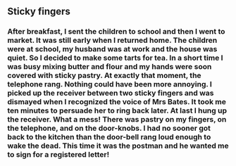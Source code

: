 ## Sticky fingers

### After breakfast, I sent the children to school and then I went to market. It was still early when I returned home. The children were at school, my husband was at work and the house was quiet. So I decided to make some tarts for tea. In a short time I was busy mixing butter and flour and my hands were soon covered with sticky pastry. At exactly that moment, the telephone rang. Nothing could have been more annoying. I picked up the receiver between two sticky fingers and was dismayed when I recognized the voice of Mrs Bates. It took me ten minutes to persuade her to ring back later. At last I hung up the receiver. What a mess! There was pastry on my fingers, on the telephone, and on the door-knobs. I had no sooner got back to the kitchen than the door-bell rang loud enough to wake the dead. This time it was the postman and he wanted me to sign for a registered letter!